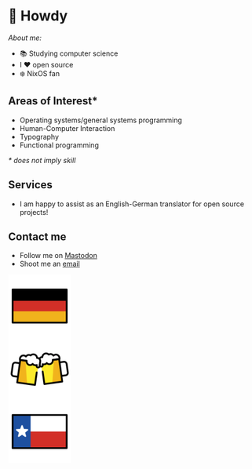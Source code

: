 # 🤠 Howdy

_About me:_

- 📚 Studying computer science
- I ❤️ open source
- ❄️ NixOS fan

## Areas of Interest*

- Operating systems/general systems programming
- Human-Computer Interaction
- Typography
- Functional programming

_* does not imply skill_

## Services

- I am happy to assist as an English-German translator for open source projects!

## Contact me

- Follow me on [Mastodon](https://koyu.space/@j0hax)
- Shoot me an [email](mailto:johannes.arnold@stud.uni-hannover.de)

<div style="text-align:center;">
<img src="1F1E9-1F1EA.svg" alt="Germany" style="display: block;" width="128"><img src="1F37B.svg" alt="Beers" style="display: block;" width="128"><img src="1F3F4-E0075-E0073-E0074-E0078-E007F.svg" alt="Texas" style="display: block;" width="128">
</div>
